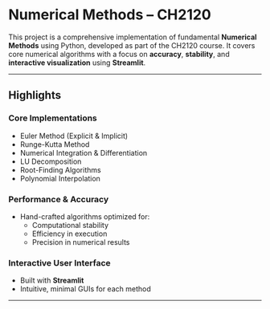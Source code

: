 # Numerical Methods – CH2120

This project is a comprehensive implementation of fundamental **Numerical Methods** using Python, developed as part of the CH2120 course. It covers core numerical algorithms with a focus on **accuracy**, **stability**, and **interactive visualization** using **Streamlit**.

---

## Highlights

###  Core Implementations
- Euler Method (Explicit & Implicit)
- Runge-Kutta Method
- Numerical Integration & Differentiation
- LU Decomposition
- Root-Finding Algorithms
- Polynomial Interpolation

### Performance & Accuracy
- Hand-crafted algorithms optimized for:
  - Computational stability
  - Efficiency in execution
  - Precision in numerical results

### Interactive User Interface
- Built with **Streamlit**
- Intuitive, minimal GUIs for each method
---


